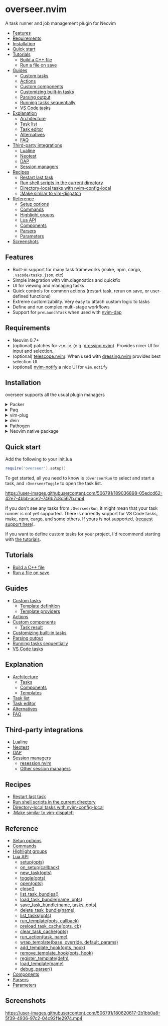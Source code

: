 # overseer.nvim

A task runner and job management plugin for Neovim

<!-- TOC -->

- [Features](#features)
- [Requirements](#requirements)
- [Installation](#installation)
- [Quick start](#quick-start)
- [Tutorials](#tutorials)
  - [Build a C++ file](doc/tutorials.md#build-a-c-file)
  - [Run a file on save](doc/tutorials.md#run-a-file-on-save)
- [Guides](#guides)
  - [Custom tasks](doc/guides.md#custom-tasks)
  - [Actions](doc/guides.md#actions)
  - [Custom components](doc/guides.md#custom-components)
  - [Customizing built-in tasks](doc/guides.md#customizing-built-in-tasks)
  - [Parsing output](doc/guides.md#parsing-output)
  - [Running tasks sequentially](doc/guides.md#running-tasks-sequentially)
  - [VS Code tasks](doc/guides.md#vs-code-tasks)
- [Explanation](#explanation)
  - [Architecture](doc/explanation.md#architecture)
  - [Task list](doc/explanation.md#task-list)
  - [Task editor](doc/explanation.md#task-editor)
  - [Alternatives](doc/explanation.md#alternatives)
  - [FAQ](doc/explanation.md#faq)
- [Third-party integrations](#third-party-integrations)
  - [Lualine](doc/third_party.md#lualine)
  - [Neotest](doc/third_party.md#neotest)
  - [DAP](doc/third_party.md#dap)
  - [Session managers](doc/third_party.md#session-managers)
- [Recipes](#recipes)
  - [Restart last task](doc/recipes.md#restart-last-task)
  - [Run shell scripts in the current directory](doc/recipes.md#run-shell-scripts-in-the-current-directory)
  - [Directory-local tasks with nvim-config-local](doc/recipes.md#directory-local-tasks-with-nvim-config-local)
  - [:Make similar to vim-dispatch](doc/recipes.md#make-similar-to-vim-dispatch)
- [Reference](#reference)
  - [Setup options](doc/reference.md#setup-options)
  - [Commands](doc/reference.md#commands)
  - [Highlight groups](doc/reference.md#highlight-groups)
  - [Lua API](doc/reference.md#lua-api)
  - [Components](doc/reference.md#components)
  - [Parsers](doc/reference.md#parsers)
  - [Parameters](doc/reference.md#parameters)
- [Screenshots](#screenshots)

<!-- /TOC -->

## Features

- Built-in support for many task frameworks (make, npm, cargo, `.vscode/tasks.json`, etc)
- Simple integration with vim.diagnostics and quickfix
- UI for viewing and managing tasks
- Quick controls for common actions (restart task, rerun on save, or user-defined functions)
- Extreme customizability. Very easy to attach custom logic to tasks
- Define and run complex multi-stage workflows
- Support for `preLaunchTask` when used with [nvim-dap](https://github.com/mfussenegger/nvim-dap)

## Requirements

- Neovim 0.7+
- (optional) patches for `vim.ui` (e.g. [dressing.nvim](https://github.com/stevearc/dressing.nvim)). Provides nicer UI for input and selection.
- (optional) [telescope.nvim](https://github.com/nvim-telescope/telescope.nvim). When used with [dressing.nvim](https://github.com/stevearc/dressing.nvim) provides best selection UI.
- (optional) [nvim-notify](https://github.com/rcarriga/nvim-notify) a nice UI for `vim.notify`

## Installation

overseer supports all the usual plugin managers

<details>
  <summary>Packer</summary>

```lua
require('packer').startup(function()
    use {
      'stevearc/overseer.nvim',
      config = function() require('overseer').setup() end
    }
end)
```

</details>

<details>
  <summary>Paq</summary>

```lua
require "paq" {
    {'stevearc/overseer.nvim'};
}
```

</details>

<details>
  <summary>vim-plug</summary>

```vim
Plug 'stevearc/overseer.nvim'
```

</details>

<details>
  <summary>dein</summary>

```vim
call dein#add('stevearc/overseer.nvim')
```

</details>

<details>
  <summary>Pathogen</summary>

```sh
git clone --depth=1 https://github.com/stevearc/overseer.nvim.git ~/.vim/bundle/
```

</details>

<details>
  <summary>Neovim native package</summary>

```sh
git clone --depth=1 https://github.com/stevearc/overseer.nvim.git \
  "${XDG_DATA_HOME:-$HOME/.local/share}"/nvim/site/pack/overseer/start/overseer.nvim
```

</details>

## Quick start

Add the following to your init.lua

```lua
require('overseer').setup()
```

To get started, all you need to know is `:OverseerRun` to select and start a task, and `:OverseerToggle` to open the task list.

https://user-images.githubusercontent.com/506791/189036898-05edcd62-42e7-4bbb-ace2-746b7c8c567b.mp4

If you don't see any tasks from `:OverseerRun`, it might mean that your task runner is not yet supported. There is currently support for VS Code tasks, make, npm, cargo, and some others. If yours is not supported, ([request support here](https://github.com/stevearc/overseer.nvim/issues/new/choose)).

If you want to define custom tasks for your project, I'd recommend starting with [the tutorials](doc/tutorials.md).

## Tutorials

- [Build a C++ file](doc/tutorials.md#build-a-c-file)
- [Run a file on save](doc/tutorials.md#run-a-file-on-save)

## Guides

- [Custom tasks](doc/guides.md#custom-tasks)
  - [Template definition](doc/guides.md#template-definition)
  - [Template providers](doc/guides.md#template-providers)
- [Actions](doc/guides.md#actions)
- [Custom components](doc/guides.md#custom-components)
  - [Task result](doc/guides.md#task-result)
- [Customizing built-in tasks](doc/guides.md#customizing-built-in-tasks)
- [Parsing output](doc/guides.md#parsing-output)
- [Running tasks sequentially](doc/guides.md#running-tasks-sequentially)
- [VS Code tasks](doc/guides.md#vs-code-tasks)

## Explanation

- [Architecture](doc/explanation.md#architecture)
  - [Tasks](doc/explanation.md#tasks)
  - [Components](doc/explanation.md#components)
  - [Templates](doc/explanation.md#templates)
- [Task list](doc/explanation.md#task-list)
- [Task editor](doc/explanation.md#task-editor)
- [Alternatives](doc/explanation.md#alternatives)
- [FAQ](doc/explanation.md#faq)

## Third-party integrations

- [Lualine](doc/third_party.md#lualine)
- [Neotest](doc/third_party.md#neotest)
- [DAP](doc/third_party.md#dap)
- [Session managers](doc/third_party.md#session-managers)
  - [resession.nvim](doc/third_party.md#resessionnvim)
  - [Other session managers](doc/third_party.md#other-session-managers)

## Recipes

- [Restart last task](doc/recipes.md#restart-last-task)
- [Run shell scripts in the current directory](doc/recipes.md#run-shell-scripts-in-the-current-directory)
- [Directory-local tasks with nvim-config-local](doc/recipes.md#directory-local-tasks-with-nvim-config-local)
- [:Make similar to vim-dispatch](doc/recipes.md#make-similar-to-vim-dispatch)

## Reference

- [Setup options](doc/reference.md#setup-options)
- [Commands](doc/reference.md#commands)
- [Highlight groups](doc/reference.md#highlight-groups)
- [Lua API](doc/reference.md#lua-api)
  - [setup(opts)](doc/reference.md#setupopts)
  - [on_setup(callback)](doc/reference.md#on_setupcallback)
  - [new_task(opts)](doc/reference.md#new_taskopts)
  - [toggle(opts)](doc/reference.md#toggleopts)
  - [open(opts)](doc/reference.md#openopts)
  - [close()](doc/reference.md#close)
  - [list_task_bundles()](doc/reference.md#list_task_bundles)
  - [load_task_bundle(name, opts)](doc/reference.md#load_task_bundlename-opts)
  - [save_task_bundle(name, tasks, opts)](doc/reference.md#save_task_bundlename-tasks-opts)
  - [delete_task_bundle(name)](doc/reference.md#delete_task_bundlename)
  - [list_tasks(opts)](doc/reference.md#list_tasksopts)
  - [run_template(opts, callback)](doc/reference.md#run_templateopts-callback)
  - [preload_task_cache(opts, cb)](doc/reference.md#preload_task_cacheopts-cb)
  - [clear_task_cache(opts)](doc/reference.md#clear_task_cacheopts)
  - [run_action(task, name)](doc/reference.md#run_actiontask-name)
  - [wrap_template(base, override, default_params)](doc/reference.md#wrap_templatebase-override-default_params)
  - [add_template_hook(opts, hook)](doc/reference.md#add_template_hookopts-hook)
  - [remove_template_hook(opts, hook)](doc/reference.md#remove_template_hookopts-hook)
  - [register_template(defn)](doc/reference.md#register_templatedefn)
  - [load_template(name)](doc/reference.md#load_templatename)
  - [debug_parser()](doc/reference.md#debug_parser)
- [Components](doc/reference.md#components)
- [Parsers](doc/reference.md#parsers)
- [Parameters](doc/reference.md#parameters)

## Screenshots

https://user-images.githubusercontent.com/506791/180620617-2b1bb0a8-5f39-4936-97c2-04c92f1e2974.mp4
